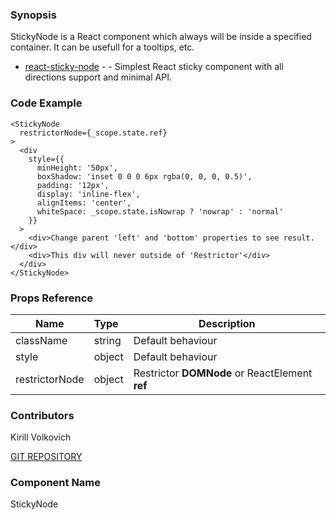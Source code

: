 ### Synopsis

StickyNode is a React component which always will be inside a specified container.
It can be usefull for a tooltips, etc. 

 - [react-sticky-node](https://github.com/visortelle/react-sticky-node) - <StickyNode /> - Simplest React sticky component with all directions support and minimal API.
### Code Example

```
<StickyNode
  restrictorNode={_scope.state.ref}
>
  <div
    style={{
      minHeight: '50px',
      boxShadow: 'inset 0 0 0 6px rgba(0, 0, 0, 0.5)',
      padding: '12px',
      display: 'inline-flex',
      alignItems: 'center',
      whiteSpace: _scope.state.isNowrap ? 'nowrap' : 'normal'
    }}
  >
    <div>Change parent 'left' and 'bottom' properties to see result. </div>
    <div>This div will never outside of 'Restrictor'</div>
  </div>
</StickyNode>
```

### Props Reference

| Name                          | Type                  | Description                                                |
| ------------------------------|:----------------------| -----------------------------------------------------------|
| className | string | Default behaviour |
| style | object | Default behaviour |
| restrictorNode | object | Restrictor **DOMNode** or ReactElement **ref** |

### Contributors
Kirill Volkovich

[GIT REPOSITORY](http://buildserver.jcatalog.com/gitweb/?p=js-react-application-generator.git)

### Component Name

StickyNode
